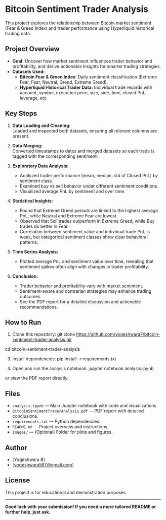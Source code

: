 # Bitcoin Sentiment Trader Analysis

This project explores the relationship between Bitcoin market sentiment (Fear & Greed Index) and trader performance using Hyperliquid historical trading data.

## Project Overview

- **Goal:** Uncover how market sentiment influences trader behavior and profitability, and derive actionable insights for smarter trading strategies.
- **Datasets Used:**
  - **Bitcoin Fear & Greed Index:** Daily sentiment classification (Extreme Fear, Fear, Neutral, Greed, Extreme Greed).
  - **Hyperliquid Historical Trader Data:** Individual trade records with account, symbol, execution price, size, side, time, closed PnL, leverage, etc.

## Key Steps

1. **Data Loading and Cleaning:**  
   Loaded and inspected both datasets, ensuring all relevant columns are present.

2. **Data Merging:**  
   Converted timestamps to dates and merged datasets so each trade is tagged with the corresponding sentiment.

3. **Exploratory Data Analysis:**  
   - Analyzed trader performance (mean, median, std of Closed PnL) by sentiment class.
   - Examined buy vs sell behavior under different sentiment conditions.
   - Visualized average PnL by sentiment and over time.

4. **Statistical Insights:**  
   - Found that Extreme Greed periods are linked to the highest average PnL, while Neutral and Extreme Fear are lowest.
   - Observed that Sell trades outperform in Extreme Greed, while Buy trades do better in Fear.
   - Correlation between sentiment value and individual trade PnL is weak, but categorical sentiment classes show clear behavioral patterns.

5. **Time Series Analysis:**  
   - Plotted average PnL and sentiment value over time, revealing that sentiment spikes often align with changes in trader profitability.

6. **Conclusion:**  
   - Trader behavior and profitability vary with market sentiment.
   - Sentiment-aware and contrarian strategies may enhance trading outcomes.
   - See the PDF report for a detailed discussion and actionable recommendations.

## How to Run

1. Clone this repository:
git clone https://github.com/yogeshwara7/bitcoin-sentiment-trader-analysis.git

cd bitcoin-sentiment-trader-analysis

3. Install dependencies:
pip install -r requirements.txt

4. Open and run the analysis notebook:
jupyter notebook analysis.ipynb

or view the PDF report directly.

## Files

- `analysis.ipynb` — Main Jupyter notebook with code and visualizations.
- `BitcoinSentimentTraderAnalysis.pdf` — PDF report with detailed conclusions.
- `requirements.txt` — Python dependencies.
- `README.md` — Project overview and instructions.
- `images/` — (Optional) Folder for plots and figures.

## Author

- [Yogeshwara B]  
- [yogeshwara567@gmail.com]

## License

This project is for educational and demonstration purposes.

---

**Good luck with your submission! If you need a more tailored README or further help, just ask.**
